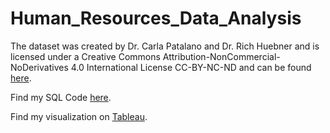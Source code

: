 # Human_Resources_Data_Analysis

The dataset was created by Dr. Carla Patalano and Dr. Rich Huebner and is licensed under a Creative Commons Attribution-NonCommercial-NoDerivatives 4.0 International License CC-BY-NC-ND and can be found [here](https://www.kaggle.com/datasets/rhuebner/human-resources-data-set?resource=download).

Find my SQL Code [here](https://github.com/alykea/Human_Resources_Data_Analysis/blob/main/SQL_Code).

Find my visualization on [Tableau](https://public.tableau.com/app/profile/aly.k8377/viz/HumanResourcesData_16959441318090/BySalary).
